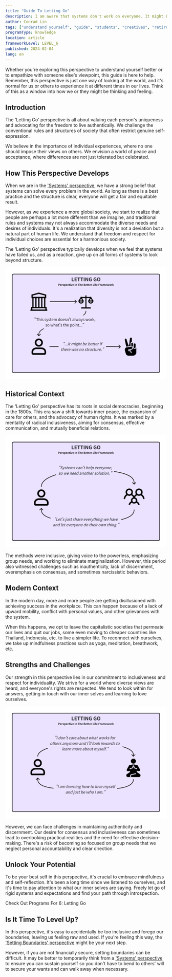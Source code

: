 ```yaml
---
title: "Guide To Letting Go"
description: I am aware that systems don't work on everyone. It might be better if there was no structure.
author: Conrad Lin
tags: ["understand yourself", "guide", "students", "creatives", "retirees"]
programType: knowledge
location: article
frameworkLevel: LEVEL_6
published: 2024-02-04
lang: en
---
```


<InfoBanner shouldCenter emoji=":bulb:">
  Whether you're exploring this perspective to understand yourself better or to empathize with someone else's viewpoint, this guide is here to help. Remember, this perspective is just one way of looking at the world, and it's normal for us or others to experience it at different times in our lives. Think of this as a window into how we or they might be thinking and feeling.
</InfoBanner>

## Introduction

The 'Letting Go' perspective is all about valuing each person's uniqueness and advocating for the freedom to live authentically. We challenge the conventional rules and structures of society that often restrict genuine self-expression.

We believe in the importance of individual experiences, where no one should impose their views on others. We envision a world of peace and acceptance, where differences are not just tolerated but celebrated.

## How This Perspective Develops

When we are in the ['Systems' perspective](/unlock-your-potential/programs/guide-5), we have a strong belief that systems can solve every problem in the world. As long as there is a best practice and the structure is clear, everyone will get a fair and equitable result. 

However, as we experience a more global society, we start to realize that people are perhaps a lot more different than we imagine, and traditional rules and systems may not always accommodate the diverse needs and desires of individuals. It's a realization that diversity is not a deviation but a natural part of human life. We understand that freedom and respect for individual choices are essential for a harmonious society.

The 'Letting Go' perspective typically develops when we feel that systems have failed us, and as a reaction, give up on all forms of systems to look beyond structure.

![Image](../../../../framework/6_a.jpg)

## Historical Context

The 'Letting Go' perspective has its roots in social democracies, beginning in the 1800s. This era saw a shift towards inner peace, the expansion of care for others, and the advocacy of human rights. It was marked by a mentality of radical inclusiveness, aiming for consensus, effective communication, and mutually beneficial relations.

![Image](../../../../framework/6_c.jpg)

The methods were inclusive, giving voice to the powerless, emphasizing group needs, and working to eliminate marginalization. However, this period also witnessed challenges such as inauthenticity, lack of discernment, overemphasis on consensus, and sometimes narcissistic behaviors.

## Modern Context

In the modern day, more and more people are getting disillusioned with achieving success in the workplace. This can happen because of a lack of upward mobility, conflict with personal values, and other grievances with the system.

When this happens, we opt to leave the capitalistic societies that permeate our lives and quit our jobs, some even moving to cheaper countries like Thailand, Indonesia, etc. to live a simpler life. To reconnect with ourselves, we take up mindfulness practices such as yoga, meditation, breathwork, etc.

## Strengths and Challenges

Our strength in this perspective lies in our commitment to inclusiveness and respect for individuality. We strive for a world where diverse views are heard, and everyone's rights are respected. We tend to look within for answers, getting in touch with our inner selves and learning to love ourselves.

![Image](../../../../framework/6_b.jpg)

However, we can face challenges in maintaining authenticity and discernment. Our desire for consensus and inclusiveness can sometimes lead to overlooking practical realities and the need for effective decision-making. There's a risk of becoming so focused on group needs that we neglect personal accountability and clear direction.

## Unlock Your Potential

To be your best self in this perspective, it's crucial to embrace mindfulness and self-reflection. It's been a long time since we listened to ourselves, and it's time to pay attention to what our inner selves are saying. Freely let go of rigid systems and expectations and find your path through introspection.

<ButtonLink to="/unlock-your-potential/programs?filters=LEVEL_6">Check Out Programs For 6: Letting Go</ButtonLink>

## Is It Time To Level Up?

In this perspective, it's easy to accidentally be too inclusive and forego our boundaries, leaving us feeling raw and used. If you're feeling this way, the ['Setting Boundaries' perspective](/unlock-your-potential/programs/guide-7) might be your next step.

However, if you are not financially secure, setting boundaries can be difficult. It may be better to temporarily think from a ['Systems' perspective](/unlock-your-potential/programs/guide-5) to ensure you can sustain yourself so you don't have to bend to others' will to secure your wants and can walk away when necessary.
